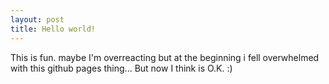 ```yaml
---
layout: post
title: Hello world!
---
```

This is fun. maybe I'm overreacting but at the beginning i fell overwhelmed
with this github pages thing... But now I think is O.K. :)
